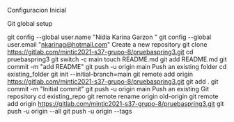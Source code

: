 Configuracion Inicial 

Git global setup

git config --global user.name "Nidia Karina  Garzon "
git config --global user.email "nkarinag@hotmail.com"
Create a new repository
git clone https://gitlab.com/mintic2021-s37-grupo-8/pruebaspring3.git
cd pruebaspring3
git switch -c main
touch README.md
git add README.md
git commit -m "add README"
git push -u origin main
Push an existing folder
cd existing_folder
git init --initial-branch=main
git remote add origin https://gitlab.com/mintic2021-s37-grupo-8/pruebaspring3.git
git add .
git commit -m "Initial commit"
git push -u origin main
Push an existing Git repository
cd existing_repo
git remote rename origin old-origin
git remote add origin https://gitlab.com/mintic2021-s37-grupo-8/pruebaspring3.git
git push -u origin --all
git push -u origin --tags


